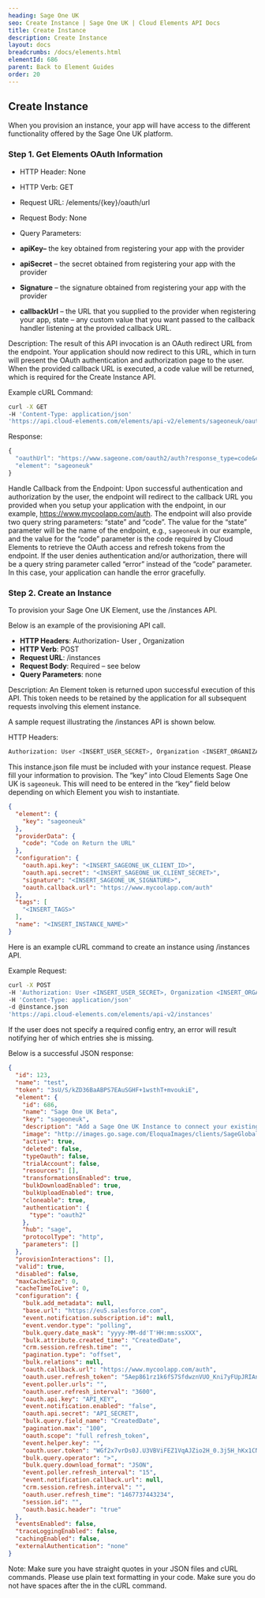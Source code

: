 ```yaml
---
heading: Sage One UK
seo: Create Instance | Sage One UK | Cloud Elements API Docs
title: Create Instance
description: Create Instance
layout: docs
breadcrumbs: /docs/elements.html
elementId: 686
parent: Back to Element Guides
order: 20
---
```


## Create Instance

When you provision an instance, your app will have access to the different functionality offered by the Sage One UK platform.

### Step 1. Get Elements OAuth Information

* HTTP Header: None
* HTTP Verb: GET
* Request URL: /elements/{key}/oauth/url
* Request Body: None
* Query Parameters:

* __apiKey–__ the key obtained from registering your app with the provider
* __apiSecret__ – the secret obtained from registering your app with the provider
* __Signature__ – the signature obtained from registering your app with the provider
* __callbackUrl__ – the URL that you supplied to the provider when registering your app, state – any custom value that you want passed to the callback handler listening at the provided callback URL.

Description: The result of this API invocation is an OAuth redirect URL from the endpoint. Your application should now redirect to this URL, which in turn will present the OAuth authentication and authorization page to the user. When the provided callback URL is executed, a code value will be returned, which is required for the Create Instance API.

Example cURL Command:

```bash
curl -X GET
-H 'Content-Type: application/json'
'https://api.cloud-elements.com/elements/api-v2/elements/sageoneuk/oauth/url?apiKey=fake_SageOneUK_api_key&apiSecret=fake_SageOneUK_api_secret&callbackUrl=https://www.mycoolapp.com/auth&state=sageoneuk'
```

Response:

```javascript
{
  "oauthUrl": "https://www.sageone.com/oauth2/auth?response_type=code&client_id=insert_sageoneuk_client_id0&redirect_uri=https://www.mycoolapp.com/auth&state=sageoneuk",
  "element": "sageoneuk"
}
```

Handle Callback from the Endpoint:
Upon successful authentication and authorization by the user, the endpoint will redirect to the callback URL you provided when you setup your application with the endpoint, in our example, https://www.mycoolapp.com/auth. The endpoint will also provide two query string parameters: “state” and “code”. The value for the “state” parameter will be the name of the endpoint, e.g., `sageoneuk` in our example, and the value for the “code” parameter is the code required by Cloud Elements to retrieve the OAuth access and refresh tokens from the endpoint. If the user denies authentication and/or authorization, there will be a query string parameter called “error” instead of the “code” parameter. In this case, your application can handle the error gracefully.

### Step 2. Create an Instance

To provision your Sage One UK Element, use the /instances API.

Below is an example of the provisioning API call.

* __HTTP Headers__: Authorization- User <user secret>, Organization <organization secret>
* __HTTP Verb__: POST
* __Request URL__: /instances
* __Request Body__: Required – see below
* __Query Parameters__: none

Description: An Element token is returned upon successful execution of this API. This token needs to be retained by the application for all subsequent requests involving this element instance.

A sample request illustrating the /instances API is shown below.

HTTP Headers:

```bash
Authorization: User <INSERT_USER_SECRET>, Organization <INSERT_ORGANIZATION_SECRET>

```
This instance.json file must be included with your instance request.  Please fill your information to provision.  The “key” into Cloud Elements Sage One UK is `sageoneuk`.  This will need to be entered in the “key” field below depending on which Element you wish to instantiate.

```JSON
{
  "element": {
    "key": "sageoneuk"
  },
  "providerData": {
    "code": "Code on Return the URL"
  },
  "configuration": {
    "oauth.api.key": "<INSERT_SAGEONE_UK_CLIENT_ID>",
    "oauth.api.secret": "<INSERT_SAGEONE_UK_CLIENT_SECRET>",
    "signature": "<INSERT_SAGEONE_UK_SIGNATURE>",
    "oauth.callback.url": "https://www.mycoolapp.com/auth"
  },
  "tags": [
    "<INSERT_TAGS>"
  ],
  "name": "<INSERT_INSTANCE_NAME>"
}
```

Here is an example cURL command to create an instance using /instances API.

Example Request:

```bash
curl -X POST
-H 'Authorization: User <INSERT_USER_SECRET>, Organization <INSERT_ORGANIZATION_SECRET>'
-H 'Content-Type: application/json'
-d @instance.json
'https://api.cloud-elements.com/elements/api-v2/instances'
```

If the user does not specify a required config entry, an error will result notifying her of which entries she is missing.

Below is a successful JSON response:

```json
{
  "id": 123,
  "name": "test",
  "token": "3sU/S/kZD36BaABPS7EAuSGHF+1wsthT+mvoukiE",
  "element": {
    "id": 686,
    "name": "Sage One UK Beta",
    "key": "sageoneuk",
    "description": "Add a Sage One UK Instance to connect your existing Sage account to the Sage Hub, allowing you to manage customers, journals, ledger accounts, etc. across multiple Sage Elements. You will need your Sage One UK account information to add an instance.",
    "image": "http://images.go.sage.com/EloquaImages/clients/SageGlobalInstance/%7b3e60c666-8177-4c78-b101-1ca2387cd431%7d_Qualification_Email_1_RealTimeAccounting_logo.png",
    "active": true,
    "deleted": false,
    "typeOauth": false,
    "trialAccount": false,
    "resources": [],
    "transformationsEnabled": true,
    "bulkDownloadEnabled": true,
    "bulkUploadEnabled": true,
    "cloneable": true,
    "authentication": {
      "type": "oauth2"
    },
    "hub": "sage",
    "protocolType": "http",
    "parameters": []
  },
  "provisionInteractions": [],
  "valid": true,
  "disabled": false,
  "maxCacheSize": 0,
  "cacheTimeToLive": 0,
  "configuration": {
    "bulk.add_metadata": null,
    "base.url": "https://eu5.salesforce.com",
    "event.notification.subscription.id": null,
    "event.vendor.type": "polling",
    "bulk.query.date_mask": "yyyy-MM-dd'T'HH:mm:ssXXX",
    "bulk.attribute.created_time": "CreatedDate",
    "crm.session.refresh.time": "",
    "pagination.type": "offset",
    "bulk.relations": null,
    "oauth.callback.url": "https://www.mycoolapp.com/auth",
    "oauth.user.refresh_token": "5Aep861rz1k6fS7SfdwznVUO_Kni7yFUpJRIAnC8rWS9ykbt_dyF",
    "event.poller.urls": "",
    "oauth.user.refresh_interval": "3600",
    "oauth.api.key": "API_KEY",
    "event.notification.enabled": "false",
    "oauth.api.secret": "API_SECRET",
    "bulk.query.field_name": "CreatedDate",
    "pagination.max": "100",
    "oauth.scope": "full refresh_token",
    "event.helper.key": "",
    "oauth.user.token": "WGf2x7vrDs0J.U3VBViFEZ1VqAJZio2H_0.3j5H_hKx1CNX8he",
    "bulk.query.operator": ">",
    "bulk.query.download_format": "JSON",
    "event.poller.refresh_interval": "15",
    "event.notification.callback.url": null,
    "crm.session.refresh.interval": "",
    "oauth.user.refresh_time": "1467737443234",
    "session.id": "",
    "oauth.basic.header": "true"
  },
  "eventsEnabled": false,
  "traceLoggingEnabled": false,
  "cachingEnabled": false,
  "externalAuthentication": "none"
}
```

Note:  Make sure you have straight quotes in your JSON files and cURL commands.  Please use plain text formatting in your code.  Make sure you do not have spaces after the in the cURL command.
